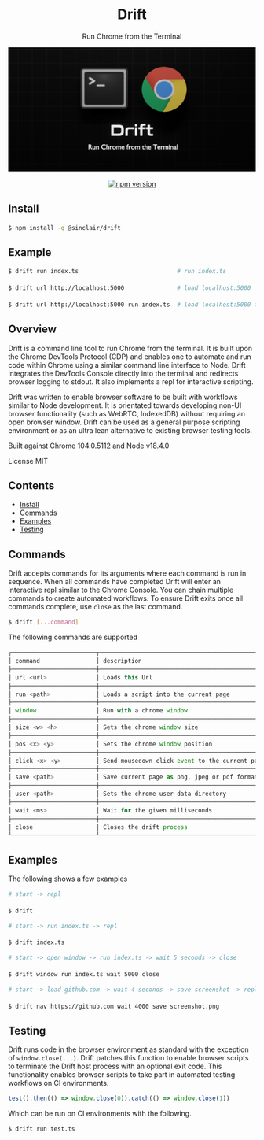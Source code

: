 <div align='center'>

<h1>Drift</h1>

<p>Run Chrome from the Terminal</p>

<img src=".build/assets/drift.png"></img>

[![npm version](https://badge.fury.io/js/%40sinclair%2Fdrift.svg)](https://badge.fury.io/js/%40sinclair%2Fdrift)

</div>

## Install

```bash
$ npm install -g @sinclair/drift 
```

## Example

```bash
$ drift run index.ts                            # run index.ts

$ drift url http://localhost:5000               # load localhost:5000

$ drift url http://localhost:5000 run index.ts  # load localhost:5000 then run index.ts
```

## Overview

Drift is a command line tool to run Chrome from the terminal. It is built upon the Chrome DevTools Protocol (CDP) and enables one to automate and run code within Chrome using a similar command line interface to Node. Drift integrates the DevTools Console directly into the terminal and redirects browser logging to stdout. It also implements a repl for interactive scripting.

Drift was written to enable browser software to be built with workflows similar to Node development. It is orientated towards developing non-UI browser functionality (such as WebRTC, IndexedDB) without requiring an open browser window. Drift can be used as a general purpose scripting environment or as an ultra lean alternative to existing browser testing tools.

Built against Chrome 104.0.5112 and Node v18.4.0

License MIT

## Contents

- [Install](#install)
- [Commands](#commands)
- [Examples](#examples)
- [Testing](#testing)

## Commands

Drift accepts commands for its arguments where each command is run in sequence. When all commands have completed Drift will enter an interactive repl similar to the Chrome Console. You can chain multiple commands to create automated workflows. To ensure Drift exits once all commands complete, use `close` as the last command.

```bash
$ drift [...command]
```

The following commands are supported

```typescript
┌────────────────────────┬─────────────────────────────────────────────────────────────────┐
│ command                │ description                                                     │
├────────────────────────┼─────────────────────────────────────────────────────────────────┤
│ url <url>              │ Loads this Url                                                  │
├────────────────────────┼─────────────────────────────────────────────────────────────────┤
│ run <path>             │ Loads a script into the current page                            │
├────────────────────────┼─────────────────────────────────────────────────────────────────┤
│ window                 │ Run with a chrome window                                        │
├────────────────────────┼─────────────────────────────────────────────────────────────────┤
│ size <w> <h>           │ Sets the chrome window size                                     │
├────────────────────────┼─────────────────────────────────────────────────────────────────┤
│ pos <x> <y>            │ Sets the chrome window position                                 │
├────────────────────────┼─────────────────────────────────────────────────────────────────┤
│ click <x> <y>          │ Send mousedown click event to the current page                  │
├────────────────────────┼─────────────────────────────────────────────────────────────────┤
│ save <path>            │ Save current page as png, jpeg or pdf format                    │
├────────────────────────┼─────────────────────────────────────────────────────────────────┤
│ user <path>            │ Sets the chrome user data directory                             │
├────────────────────────┼─────────────────────────────────────────────────────────────────┤
│ wait <ms>              │ Wait for the given milliseconds                                 │
├────────────────────────┼─────────────────────────────────────────────────────────────────┤
│ close                  │ Closes the drift process                                        │
└────────────────────────┴─────────────────────────────────────────────────────────────────┘
```

## Examples

The following shows a few examples

```bash
# start -> repl

$ drift
```

```bash
# start -> run index.ts -> repl

$ drift index.ts
```

```bash
# start -> open window -> run index.ts -> wait 5 seconds -> close

$ drift window run index.ts wait 5000 close
```

```bash
# start -> load github.com -> wait 4 seconds -> save screenshot -> repl

$ drift nav https://github.com wait 4000 save screenshot.png
```

## Testing

Drift runs code in the browser environment as standard with the exception of `window.close(...)`. Drift patches this function to enable browser scripts to terminate the Drift host process with an optional exit code. This functionality enables browser scripts to take part in automated testing workflows on CI environments.

```typescript
test().then(() => window.close(0)).catch(() => window.close(1))
```

Which can be run on CI environments with the following.

```bash
$ drift run test.ts
```